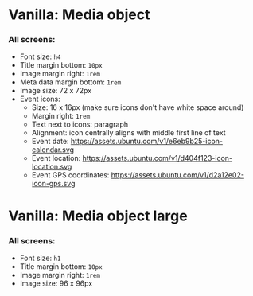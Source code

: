 # Vanilla: Media object

### All screens:
- Font size: `h4`
- Title margin bottom: `10px`
- Image margin right: `1rem`
- Meta data margin bottom: `1rem`
- Image size: 72 x 72px
- Event icons:
	- Size: 16 x 16px (make sure icons don't have white space around)
	- Margin right: `1rem` 
	- Text next to icons: paragraph
	- Alignment: icon centrally aligns with middle first line of text
	- Event date: https://assets.ubuntu.com/v1/e6eb9b25-icon-calendar.svg
	- Event location: https://assets.ubuntu.com/v1/d404f123-icon-location.svg
	- Event GPS coordinates: https://assets.ubuntu.com/v1/d2a12e02-icon-gps.svg


# Vanilla: Media object large

### All screens:
- Font size: `h1`
- Title margin bottom: `10px`
- Image margin right: `1rem`
- Image size: 96 x 96px